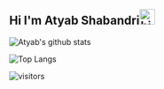 ## Hi I'm Atyab Shabandri<img src="https://user-images.githubusercontent.com/1303154/88677602-1635ba80-d120-11ea-84d8-d263ba5fc3c0.gif" width="28px" alt="hi">



![Atyab's github stats](https://github-readme-stats.vercel.app/api?username=atyabshabandri&show_icons=true&theme=greywhite)

![Top Langs](https://github-readme-stats.vercel.app/api/top-langs/?username=atyabshabandri&theme=greywhite)

![visitors](https://visitor-badge.glitch.me/badge?page_id=atyabshabandri.atyabshabandri)













